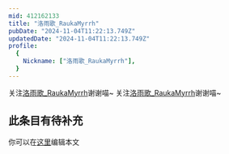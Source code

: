 ```yaml
---
mid: 412162133
title: "洛雨歌_RaukaMyrrh"
pubDate: "2024-11-04T11:22:13.749Z"
updatedDate: "2024-11-04T11:22:13.749Z"
profile:
  {
    Nickname: ["洛雨歌_RaukaMyrrh"],
  }
---
```


关注[洛雨歌_RaukaMyrrh](https://space.bilibili.com/412162133)谢谢喵~ 关注[洛雨歌_RaukaMyrrh](https://space.bilibili.com/412162133)谢谢喵~

## 此条目有待补充
你可以在[这里](https://github.com/Yuhanawa/VTuber.ICU-Content/edit/master/v/洛雨歌_RaukaMyrrh/index.md)编辑本文
